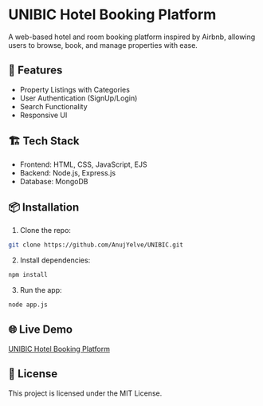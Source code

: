 # UNIBIC Hotel Booking Platform

A web-based hotel and room booking platform inspired by Airbnb, allowing users to browse, book, and manage properties with ease.

## 🚀 Features
- Property Listings with Categories
- User Authentication (SignUp/Login)
- Search Functionality
- Responsive UI

## 🏗 Tech Stack
- Frontend: HTML, CSS, JavaScript, EJS
- Backend: Node.js, Express.js
- Database: MongoDB

## 📦 Installation
1. Clone the repo:
```bash
git clone https://github.com/AnujYelve/UNIBIC.git
```
2. Install dependencies:
```bash
npm install
```
3. Run the app:
```bash
node app.js
```

## 🌐 Live Demo
[UNIBIC Hotel Booking Platform](https://unibic-p6ou.onrender.com/listings)

## 📄 License
This project is licensed under the MIT License.

